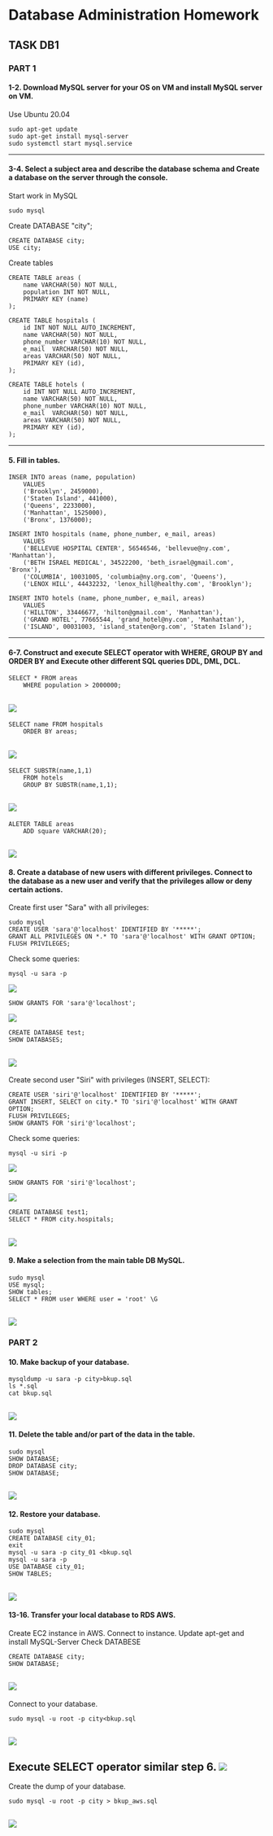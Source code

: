 # Database Administration Homework

## TASK DB1

### PART 1

#### 1-2. Download MySQL server for your OS on VM and install MySQL server on VM.
Use Ubuntu 20.04 
```` 
sudo apt-get update 
sudo apt-get install mysql-server
sudo systemctl start mysql.service
````
---
#### 3-4. Select a subject area and describe the database schema and Create a database on the server through the console.
Start work in MySQL  
````
sudo mysql
````
Create DATABASE "city";
````MySQL
CREATE DATABASE city;
USE city;
````
Create tables
````MySQL
CREATE TABLE areas (
    name VARCHAR(50) NOT NULL,
    population INT NOT NULL,
    PRIMARY KEY (name)
);

CREATE TABLE hospitals (
    id INT NOT NULL AUTO_INCREMENT,
    name VARCHAR(50) NOT NULL,
    phone_number VARCHAR(10) NOT NULL,
    e_mail  VARCHAR(50) NOT NULL,
    areas VARCHAR(50) NOT NULL,
    PRIMARY KEY (id),
);

CREATE TABLE hotels (
    id INT NOT NULL AUTO_INCREMENT,
    name VARCHAR(50) NOT NULL,
    phone_number VARCHAR(10) NOT NULL,
    e_mail  VARCHAR(50) NOT NULL,
    areas VARCHAR(50) NOT NULL,
    PRIMARY KEY (id),
);

````
---
#### 5. Fill in tables.
````MySQL
INSER INTO areas (name, population)
    VALUES 
    ('Brooklyn', 2459000),
    ('Staten Island', 441000),
    ('Queens', 2233000),
    ('Manhattan', 1525000),
    ('Bronx', 1376000);

INSERT INTO hospitals (name, phone_number, e_mail, areas)
    VALUES
    ('BELLEVUE HOSPITAL CENTER', 56546546, 'bellevue@ny.com', 'Manhattan'),
    ('BETH ISRAEL MEDICAL', 34522200, 'beth_israel@gmail.com', 'Bronx'),
    ('COLUMBIA', 10031005, 'columbia@ny.org.com', 'Queens'),
    ('LENOX HILL', 44432232, 'lenox_hill@healthy.com', 'Brooklyn');

INSERT INTO hotels (name, phone_number, e_mail, areas)
    VALUES
    ('HILLTON', 33446677, 'hilton@gmail.com', 'Manhattan'),
    ('GRAND HOTEL', 77665544, 'grand_hotel@ny.com', 'Manhattan'),
    ('ISLAND', 00031003, 'island_staten@org.com', 'Staten Island');
````
---
#### 6-7. Construct and execute SELECT operator with WHERE, GROUP BY and ORDER BY and Execute other different SQL queries DDL, DML, DCL.
````MySQL
SELECT * FROM areas 
    WHERE population > 2000000;
````
![](where_population.png)
---
````MySQL
SELECT name FROM hospitals
    ORDER BY areas;
````
![](order_by.png)
---
````MySQL
SELECT SUBSTR(name,1,1) 
    FROM hotels
    GROUP BY SUBSTR(name,1,1);
````
![](group_by.png)
--- 
````MySQL
ALETER TABLE areas 
    ADD square VARCHAR(20);
````
![](add.png)
---
#### 8. Create a database of new users with different privileges. Connect to the database as a new user and verify that the privileges allow or deny certain actions.
Create first user "Sara" with all privileges:

````MySQL
sudo mysql
CREATE USER 'sara'@'localhost' IDENTIFIED BY '*****';
GRANT ALL PRIVILEGES ON *.* TO 'sara'@'localhost' WITH GRANT OPTION;
FLUSH PRIVILEGES;
````
Сheck some queries:
````MySQL
mysql -u sara -p
````
![](connect_sara.png)

````MySQL
SHOW GRANTS FOR 'sara'@'localhost';
````
![](grant_sara.png)

````MySQL
CREATE DATABASE test;
SHOW DATABASES;
````
![](create_sara.png)
---
Create second user "Siri" with privileges (INSERT, SELECT):
````MySQL
CREATE USER 'siri'@'localhost' IDENTIFIED BY '*****';
GRANT INSERT, SELECT on city.* TO 'siri'@'localhost' WITH GRANT OPTION;
FLUSH PRIVILEGES;
SHOW GRANTS FOR 'siri'@'localhost';
````
Сheck some queries:
````MySQL
mysql -u siri -p
````
![](connect_siri.png)

````MySQL
SHOW GRANTS FOR 'siri'@'localhost';
````
![](grant_siri.png)

````MySQL
CREATE DATABASE test1;
SELECT * FROM city.hospitals;
````
![](select_siri.png)
---
#### 9. Make a selection from the main table DB MySQL.
````MySQL
sudo mysql
USE mysql;
SHOW tables;
SELECT * FROM user WHERE user = 'root' \G
````
![](select_db.png)
---

### PART 2

#### 10. Make backup of your database.
````
mysqldump -u sara -p city>bkup.sql
ls *.sql
cat bkup.sql
````
![](backup_sql.png)
---

#### 11. Delete the table and/or part of the data in the table.
````MySQL
sudo mysql
SHOW DATABASE;
DROP DATABASE city;
SHOW DATABASE;
````
![](drop_db.png)
---

#### 12. Restore your database.
````MySQL
sudo mysql
CREATE DATABASE city_01;
exit
mysql -u sara -p city_01 <bkup.sql
mysql -u sara -p
USE DATABASE city_01;
SHOW TABLES;
````
![](restore_city_01.png)
---

#### 13-16. Transfer your local database to RDS AWS.
Create EC2 instance in AWS.
Connect to instance.
Update apt-get and install MySQL-Server
Check DATABESE
````MySQL
CREATE DATABASE city;
SHOW DATABASE;
````
![](creat_db_aws.png)
---

Connect to your database.
````
sudo mysql -u root -p city<bkup.sql
````
![](backup_aws.png)
---

Execute SELECT operator similar step 6.
![](qerry_aws.png)
---

Create the dump of your database.
````
sudo mysql -u root -p city > bkup_aws.sql
````
![](backup_aws.png)
---




